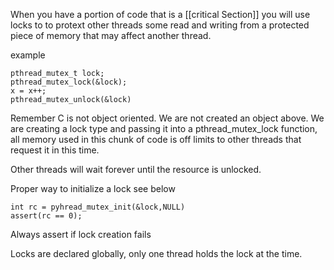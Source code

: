 When you have a portion of code that is a [[critical Section]] you will use locks to to protext other threads some read and writing from a protected piece of memory that may affect another thread.

example

```
pthread_mutex_t lock;
pthread_mutex_lock(&lock);
x = x++;
pthread_mutex_unlock(&lock)
```

Remember C is not object oriented. We are not created an object above. We are creating a lock type and passing it into a pthread_mutex_lock function, all memory used in this chunk of code is off limits to other threads that request it in this time.

Other threads will wait forever until the resource is unlocked.

Proper way to initialize a lock see below

```
int rc = pyhread_mutex_init(&lock,NULL)
assert(rc == 0);
```
Always assert if lock creation fails

Locks are declared globally, only one thread holds the lock at the time.